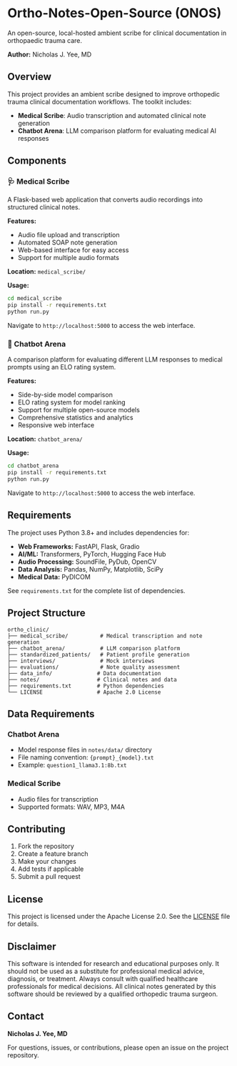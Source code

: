 # Ortho-Notes-Open-Source (ONOS)

An open-source, local-hosted ambient scribe for clinical documentation in orthopaedic trauma care.

**Author:** Nicholas J. Yee, MD

## Overview

This project provides an ambient scribe designed to improve orthopedic trauma clinical documentation workflows. The toolkit includes:

- **Medical Scribe**: Audio transcription and automated clinical note generation
- **Chatbot Arena**: LLM comparison platform for evaluating medical AI responses

## Components

### 🩺 Medical Scribe
A Flask-based web application that converts audio recordings into structured clinical notes.

**Features:**
- Audio file upload and transcription
- Automated SOAP note generation
- Web-based interface for easy access
- Support for multiple audio formats

**Location:** `medical_scribe/`

**Usage:**
```bash
cd medical_scribe
pip install -r requirements.txt
python run.py
```
Navigate to `http://localhost:5000` to access the web interface.

### 🤖 Chatbot Arena
A comparison platform for evaluating different LLM responses to medical prompts using an ELO rating system.

**Features:**
- Side-by-side model comparison
- ELO rating system for model ranking
- Support for multiple open-source models
- Comprehensive statistics and analytics
- Responsive web interface

**Location:** `chatbot_arena/`

**Usage:**
```bash
cd chatbot_arena
pip install -r requirements.txt
python run.py
```
Navigate to `http://localhost:5000` to access the web interface.


## Requirements

The project uses Python 3.8+ and includes dependencies for:
- **Web Frameworks:** FastAPI, Flask, Gradio
- **AI/ML:** Transformers, PyTorch, Hugging Face Hub
- **Audio Processing:** SoundFile, PyDub, OpenCV
- **Data Analysis:** Pandas, NumPy, Matplotlib, SciPy
- **Medical Data:** PyDICOM

See `requirements.txt` for the complete list of dependencies.


## Project Structure

```
ortho_clinic/
├── medical_scribe/          # Medical transcription and note generation
├── chatbot_arena/           # LLM comparison platform
├── standardized_patients/   # Patient profile generation
├── interviews/              # Mock interviews
├── evaluations/             # Note quality assessment
├── data_info/              # Data documentation
├── notes/                  # Clinical notes and data
├── requirements.txt        # Python dependencies
└── LICENSE                 # Apache 2.0 License
```

## Data Requirements

### Chatbot Arena
- Model response files in `notes/data/` directory
- File naming convention: `{prompt}_{model}.txt`
- Example: `question1_llama3.1:8b.txt`

### Medical Scribe
- Audio files for transcription
- Supported formats: WAV, MP3, M4A

## Contributing

1. Fork the repository
2. Create a feature branch
3. Make your changes
4. Add tests if applicable
5. Submit a pull request

## License

This project is licensed under the Apache License 2.0. See the [LICENSE](LICENSE) file for details.

## Disclaimer

This software is intended for research and educational purposes only. It should not be used as a substitute for professional medical advice, diagnosis, or treatment. Always consult with qualified healthcare professionals for medical decisions. All clinical notes generated by this software should be reviewed by a qualified orthopedic trauma surgeon.

## Contact

**Nicholas J. Yee, MD**

For questions, issues, or contributions, please open an issue on the project repository. 
